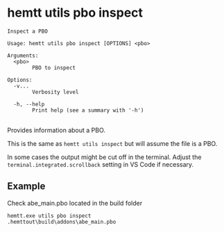 # hemtt utils pbo inspect

<pre><code>Inspect a PBO

Usage: hemtt utils pbo inspect [OPTIONS] &lt;pbo&gt;

Arguments:
  &lt;pbo&gt;
        PBO to inspect

Options:
  -v...
        Verbosity level

  -h, --help
        Print help (see a summary with '-h')
</code>
</pre>

Provides information about a PBO.

This is the same as `hemtt utils inspect` but will assume the file is a PBO.

In some cases the output might be cut off in the terminal. Adjust the `terminal.integrated.scrollback` setting in VS Code if necessary.

## Example
Check abe_main.pbo located in the build folder

<code>hemtt.exe utils pbo inspect .hemttout\build\addons\abe_main.pbo</code>
